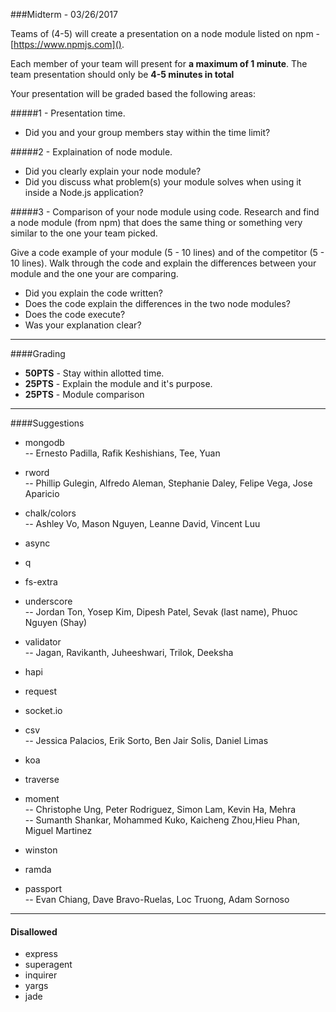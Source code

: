 ###Midterm - 03/26/2017

Teams of (4-5) will create a presentation on a node module listed on npm - [https://www.npmjs.com]().

Each member of your team will present for **a maximum of 1 minute**. The team presentation should only be **4-5 minutes in total**

Your presentation will be graded based the following areas:

#####1 - Presentation time.
- Did you and your group members stay within the time limit?

#####2 - Explaination of node module.
- Did you clearly explain your node module?
- Did you discuss what problem(s) your module solves when using it inside a Node.js application?

#####3 - Comparison of your node module using code.
Research and find a node module (from npm) that does the same thing or something very similar to the one your team picked.

Give a code example of your module (5 - 10 lines) and of the competitor (5 - 10 lines). Walk through the code and explain the differences between your module and the one your are comparing.

- Did you explain the code written?
- Does the code explain the differences in the two node modules?
- Does the code execute?
- Was your explanation clear?

---
####Grading
- **50PTS** - Stay within allotted time.
- **25PTS** - Explain the module and it's purpose.
- **25PTS** - Module comparison

---

####Suggestions

- mongodb <br/>
-- Ernesto Padilla, Rafik Keshishians, Tee, Yuan

- rword <br/>
-- Phillip Gulegin, Alfredo Aleman, Stephanie Daley, Felipe Vega, Jose Aparicio

- chalk/colors <br/>
-- Ashley Vo, Mason Nguyen, Leanne David, Vincent Luu

- async <br/>

- q <br/>

- fs-extra <br/>

- underscore <br/>
-- Jordan Ton, Yosep Kim, Dipesh Patel, Sevak (last name), Phuoc Nguyen (Shay)

- validator <br/>
-- Jagan, Ravikanth, Juheeshwari, Trilok, Deeksha

- hapi <br/>

- request <br/>

- socket.io <br/>

- csv <br/>
-- Jessica Palacios, Erik Sorto, Ben Jair Solis, Daniel Limas

- koa <br/>

- traverse <br/>

- moment <br/>
-- Christophe Ung, Peter Rodriguez, Simon Lam, Kevin Ha, Mehra <br/>
-- Sumanth Shankar, Mohammed Kuko, Kaicheng Zhou,Hieu Phan, Miguel Martinez

- winston <br/>

- ramda <br/>

- passport <br/>
-- Evan Chiang, Dave Bravo-Ruelas, Loc Truong, Adam Sornoso

---
#### Disallowed
- express
- superagent
- inquirer
- yargs
- jade
